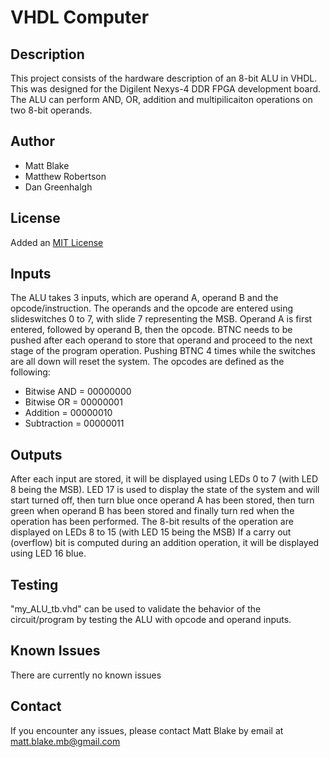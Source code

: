 # VHDL Computer

## Description
This project consists of the hardware description of an 8-bit ALU in VHDL. This was designed for the Digilent Nexys-4 DDR FPGA development board. The ALU can perform AND, OR, addition and multipilicaiton operations on two 8-bit operands. 

## Author
+ Matt Blake
+ Matthew Robertson
+ Dan Greenhalgh

## License
Added an [MIT License](LICENSE)

## Inputs
The ALU takes 3 inputs, which are operand A, operand B and the opcode/instruction. The operands and the opcode are entered using slideswitches 0 to 7, with slide 7 representing the MSB. Operand A is first entered, followed by operand B, then the opcode. BTNC needs to be pushed after each operand to store that operand and proceed to the next stage of the program operation. Pushing BTNC 4 times while the switches are all down will reset the system. The opcodes are defined as the following: 
* Bitwise AND = 00000000
* Bitwise OR = 00000001
* Addition = 00000010
* Subtraction = 00000011

## Outputs
After each input are stored, it will be displayed using LEDs 0 to 7 (with LED 8 being the MSB). LED 17 is used to display the state of the system and will start turned off, then turn blue once operand A has been stored, then turn green when operand B has been stored and finally turn red when the operation has been performed. The 8-bit results of the operation are displayed on LEDs 8 to 15 (with LED 15 being the MSB) If a carry out (overflow) bit is computed during an addition operation, it will be displayed using LED 16 blue.

## Testing
"my_ALU_tb.vhd" can be used to validate the behavior of the circuit/program by testing the ALU with opcode and operand inputs.

## Known Issues
There are currently no known issues

## Contact
If you encounter any issues, please contact Matt Blake by email at matt.blake.mb@gmail.com
